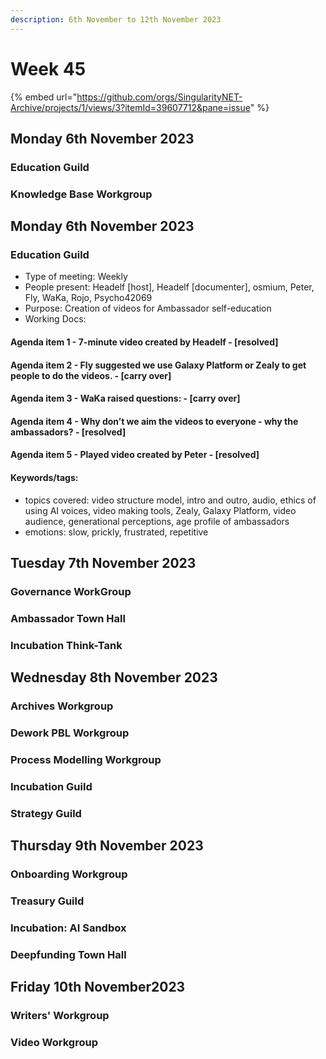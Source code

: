 ```yaml
---
description: 6th November to 12th November 2023
---
```


# Week 45

{% embed url="https://github.com/orgs/SingularityNET-Archive/projects/1/views/3?itemId=39607712&pane=issue" %}

## Monday 6th November 2023 <a href="#docs-internal-guid-29376997-7fff-4175-7aa2-201dd27d364a" id="docs-internal-guid-29376997-7fff-4175-7aa2-201dd27d364a"></a>

### Education Guild

### Knowledge Base Workgroup

## Monday 6th November 2023

### Education Guild 

- Type of meeting: Weekly
- People present: Headelf [host], Headelf [documenter], osmium, Peter, Fly, WaKa, Rojo, Psycho42069
- Purpose: Creation of videos for Ambassador self-education
- Working Docs:

#### Agenda item 1 - 7-minute video created by Headelf - [resolved]

#### Agenda item 2 - Fly suggested we use Galaxy Platform or Zealy to get people to do the videos. - [carry over]

#### Agenda item 3 - WaKa raised questions: - [carry over]

#### Agenda item 4 - Why don’t we aim the videos to everyone - why the ambassadors? - [resolved]

#### Agenda item 5 - Played video created by Peter - [resolved]

#### Keywords/tags:
- topics covered: video structure model, intro and outro, audio, ethics of using AI voices, video making tools, Zealy, Galaxy Platform, video audience, generational perceptions, age profile of ambassadors
- emotions: slow, prickly, frustrated, repetitive


## Tuesday 7th November 2023

### Governance WorkGroup

### Ambassador Town Hall

### Incubation Think-Tank

## Wednesday 8th November 2023

### Archives Workgroup

### Dework PBL Workgroup

### Process Modelling Workgroup

### Incubation Guild

### Strategy Guild

## Thursday 9th November 2023

### Onboarding Workgroup

### Treasury Guild

### Incubation: AI Sandbox

### Deepfunding Town Hall

## Friday 10th November2023

### Writers' Workgroup

### Video Workgroup
